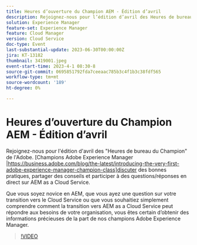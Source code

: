```yaml
---
title: Heures d’ouverture du Champion AEM - Édition d’avril
description: Rejoignez-nous pour l’édition d’avril des Heures de bureau des champions de l’Adobe, en tant que panel de champions d’Adobe Experience Manager discutent des bonnes pratiques, partagent des conseils et participent à une séance de questions-réponses en direct AEM as a Cloud Service. Que vous soyez novice en AEM, que vous ayez une question sur votre transition vers le Cloud Service ou que vous souhaitiez simplement comprendre comment la transition vers AEM as a Cloud Service peut répondre aux besoins de votre organisation, vous êtes certain d’obtenir des informations précieuses de la part de nos champions Adobe Experience Manager.
solution: Experience Manager
feature-set: Experience Manager
feature: Cloud Manager
version: Cloud Service
doc-type: Event
last-substantial-update: 2023-06-30T00:00:00Z
jira: KT-13182
thumbnail: 3419001.jpeg
event-start-time: 2023-4-1 08:30-8
source-git-commit: 0695851792fda7ceeaac785b3c4f1b3c38fdf565
workflow-type: tm+mt
source-wordcount: '189'
ht-degree: 0%

---
```



# Heures d’ouverture du Champion AEM - Édition d’avril

Rejoignez-nous pour l&#39;édition d&#39;avril des &quot;Heures de bureau du Champion&quot; de l&#39;Adobe. [Champions Adobe Experience Manager |https://business.adobe.com/blog/the-latest/introducing-the-very-first-adobe-experience-manager-champion-class]discuter des bonnes pratiques, partager des conseils et participer à des questions/réponses en direct sur AEM as a Cloud Service.

Que vous soyez novice en AEM, que vous ayez une question sur votre transition vers le Cloud Service ou que vous souhaitiez simplement comprendre comment la transition vers AEM as a Cloud Service peut répondre aux besoins de votre organisation, vous êtes certain d’obtenir des informations précieuses de la part de nos champions Adobe Experience Manager.

>[!VIDEO](https://video.tv.adobe.com/v/3419001/?learn=on)
